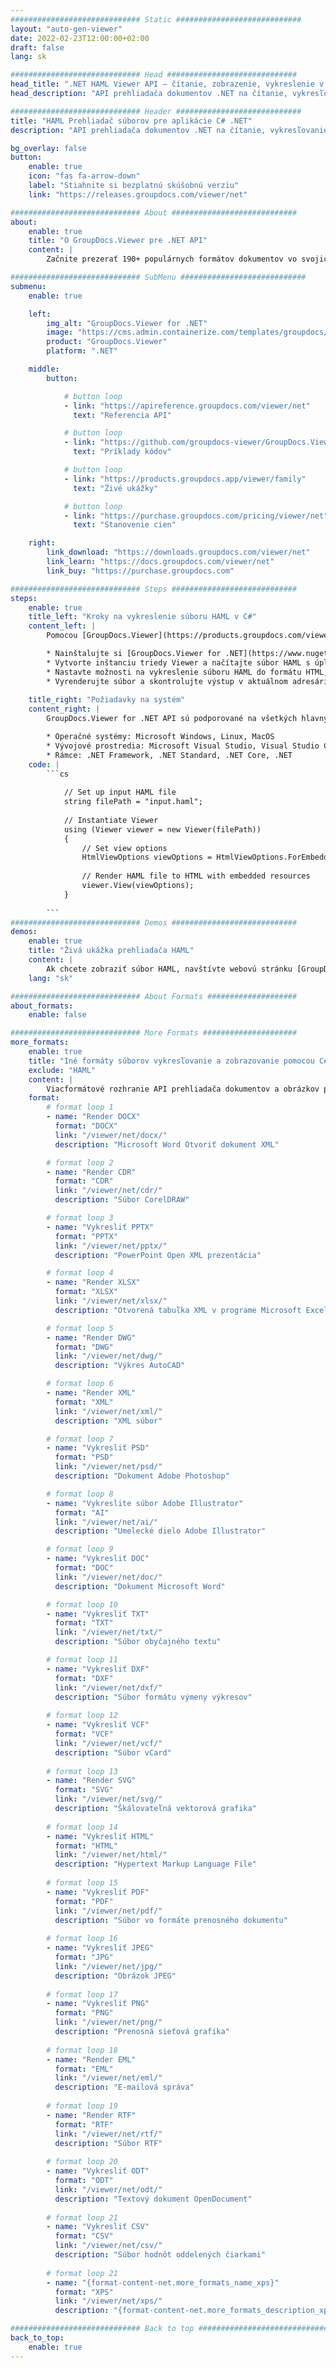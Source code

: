```yaml
---
############################# Static ############################
layout: "auto-gen-viewer"
date: 2022-02-23T12:00:00+02:00
draft: false
lang: sk

############################# Head #############################
head_title: ".NET HAML Viewer API – čítanie, zobrazenie, vykreslenie v C# VB.NET"
head_description: "API prehliadača dokumentov .NET na čítanie, vykresľovanie a zobrazovanie HAML v akomkoľvek type aplikácií C#, ASP.NET, VB.NET a .NET Core."

############################# Header ############################
title: "HAML Prehliadač súborov pre aplikácie C# .NET" 
description: "API prehliadača dokumentov .NET na čítanie, vykresľovanie a zobrazovanie súboru HAML v akomkoľvek type aplikácií C#, ASP.NET, VB.NET a .NET Core. Zobrazte vykreslené súbory so skutočným formátovaním a rozložením v HTML5, PDF alebo ako obrázok pomocou niekoľkých riadkov kódu." 

bg_overlay: false
button:
    enable: true
    icon: "fas fa-arrow-down"
    label: "Stiahnite si bezplatnú skúšobnú verziu"
    link: "https://releases.groupdocs.com/viewer/net"

############################# About ############################
about:
    enable: true
    title: "O GroupDocs.Viewer pre .NET API" 
    content: |
        Začnite prezerať 190+ populárnych formátov dokumentov vo svojich .NET aplikáciách pomocou GroupDocs.Viewer for .NET API pridaním niekoľkých riadkov kódu. Vývojári môžu jednoducho zobraziť PDF, Word Processing, Excel Spreadsheet, Presentation, Visio, Project, Outlook a mnoho ďalších populárnych formátov dokumentov v HTML5, obrázkových alebo PDF režimoch. Vykresľovanie dokumentu je rýchle, identické s pôvodným zdrojovým súborom a nevyžaduje inštaláciu dodatočného softvéru ani iných externých knižníc.

############################# SubMenu ############################
submenu:
    enable: true

    left:
        img_alt: "GroupDocs.Viewer for .NET"
        image: "https://cms.admin.containerize.com/templates/groupdocs/images/product-logos/90x90-noborder/groupdocs-viewer-net.png"
        product: "GroupDocs.Viewer"
        platform: ".NET"

    middle:
        button:

            # button loop
            - link: "https://apireference.groupdocs.com/viewer/net"
              text: "Referencia API"

            # button loop
            - link: "https://github.com/groupdocs-viewer/GroupDocs.Viewer-for-.NET"
              text: "Príklady kódov"

            # button loop
            - link: "https://products.groupdocs.app/viewer/family"
              text: "Živé ukážky"

            # button loop
            - link: "https://purchase.groupdocs.com/pricing/viewer/net"
              text: "Stanovenie cien"

    right:
        link_download: "https://downloads.groupdocs.com/viewer/net"
        link_learn: "https://docs.groupdocs.com/viewer/net"
        link_buy: "https://purchase.groupdocs.com"

############################# Steps ############################
steps:
    enable: true
    title_left: "Kroky na vykreslenie súboru HAML v C#" 
    content_left: |
        Pomocou [GroupDocs.Viewer](https://products.groupdocs.com/viewer/net/) môžete vykresliť HAML do HTML, JPEG, PNG alebo PDF v niekoľkých krokoch.

        * Nainštalujte si [GroupDocs.Viewer for .NET](https://www.nuget.org/packages/groupdocs.viewer) pomocou svojho obľúbeného správcu balíkov. 
        * Vytvorte inštanciu triedy Viewer a načítajte súbor HAML s úplnou cestou. 
        * Nastavte možnosti na vykreslenie súboru HAML do formátu HTML, PNG, JPEG alebo PDF. 
        * Vyrenderujte súbor a skontrolujte výstup v aktuálnom adresári. 
        
    title_right: "Požiadavky na systém" 
    content_right: |
        GroupDocs.Viewer for .NET API sú podporované na všetkých hlavných platformách a operačných systémoch. Pred spustením nižšie uvedeného kódu sa uistite, že máte vo svojom systéme nainštalované nasledujúce predpoklady.

        * Operačné systémy: Microsoft Windows, Linux, MacOS 
        * Vývojové prostredia: Microsoft Visual Studio, Visual Studio Code, .NET CLI 
        * Rámce: .NET Framework, .NET Standard, .NET Core, .NET 
    code: |
        ```cs
                        
            // Set up input HAML file
            string filePath = "input.haml";
        
            // Instantiate Viewer
            using (Viewer viewer = new Viewer(filePath))
            {
            	// Set view options 
            	HtmlViewOptions viewOptions = HtmlViewOptions.ForEmbeddedResources();
                    
            	// Render HAML file to HTML with embedded resources
            	viewer.View(viewOptions);
            }
             
        ```
############################# Demos ############################
demos:
    enable: true
    title: "Živá ukážka prehliadača HAML"
    content: |
        Ak chcete zobraziť súbor HAML, navštívte webovú stránku [GroupDocs.Viewer Online Apps](https://products.groupdocs.app/viewer/haml).
    lang: "sk"

############################# About Formats ####################
about_formats:
    enable: false

############################# More Formats #####################
more_formats:
    enable: true
    title: "Iné formáty súborov vykresľovanie a zobrazovanie pomocou C#"
    exclude: "HAML"
    content: |
        Viacformátové rozhranie API prehliadača dokumentov a obrázkov pre .NET. Pozrite si niektoré z populárnych formátov súborov nižšie bez akýchkoľvek externých prehliadačov.
    format: 
        # format loop 1
        - name: "Render DOCX"
          format: "DOCX"
          link: "/viewer/net/docx/"
          description: "Microsoft Word Otvoriť dokument XML" 

        # format loop 2
        - name: "Render CDR" 
          format: "CDR"
          link: "/viewer/net/cdr/"
          description: "Súbor CorelDRAW" 

        # format loop 3
        - name: "Vykresliť PPTX"
          format: "PPTX"
          link: "/viewer/net/pptx/"
          description: "PowerPoint Open XML prezentácia" 

        # format loop 4
        - name: "Render XLSX"
          format: "XLSX"
          link: "/viewer/net/xlsx/"
          description: "Otvorená tabuľka XML v programe Microsoft Excel" 

        # format loop 5
        - name: "Render DWG"
          format: "DWG"
          link: "/viewer/net/dwg/"
          description: "Výkres AutoCAD"

        # format loop 6
        - name: "Render XML"
          format: "XML"
          link: "/viewer/net/xml/"
          description: "XML súbor"

        # format loop 7
        - name: "Vykresliť PSD"
          format: "PSD"
          link: "/viewer/net/psd/"
          description: "Dokument Adobe Photoshop"

        # format loop 8
        - name: "Vykreslite súbor Adobe Illustrator"
          format: "AI"
          link: "/viewer/net/ai/"
          description: "Umelecké dielo Adobe Illustrator"

        # format loop 9
        - name: "Vykresliť DOC"
          format: "DOC"
          link: "/viewer/net/doc/"
          description: "Dokument Microsoft Word" 

        # format loop 10
        - name: "Vykresliť TXT" 
          format: "TXT"
          link: "/viewer/net/txt/"
          description: "Súbor obyčajného textu" 

        # format loop 11
        - name: "Vykresliť DXF" 
          format: "DXF"
          link: "/viewer/net/dxf/"
          description: "Súbor formátu výmeny výkresov"  
          
        # format loop 12
        - name: "Vykresliť VCF"
          format: "VCF"
          link: "/viewer/net/vcf/"
          description: "Súbor vCard"  
              
        # format loop 13
        - name: "Render SVG"
          format: "SVG"
          link: "/viewer/net/svg/"
          description: "Škálovateľná vektorová grafika" 
          
        # format loop 14
        - name: "Vykresliť HTML"
          format: "HTML"
          link: "/viewer/net/html/"
          description: "Hypertext Markup Language File" 
          
        # format loop 15
        - name: "Vykresliť PDF"
          format: "PDF"
          link: "/viewer/net/pdf/"
          description: "Súbor vo formáte prenosného dokumentu"
          
        # format loop 16
        - name: "Vykresliť JPEG"
          format: "JPG"
          link: "/viewer/net/jpg/"
          description: "Obrázok JPEG"
          
        # format loop 17
        - name: "Vykresliť PNG"
          format: "PNG"
          link: "/viewer/net/png/"
          description: "Prenosná sieťová grafika" 
          
        # format loop 18
        - name: "Render EML"
          format: "EML"
          link: "/viewer/net/eml/"
          description: "E-mailová správa" 
          
        # format loop 19
        - name: "Render RTF"
          format: "RTF"
          link: "/viewer/net/rtf/"
          description: "Súbor RTF" 
          
        # format loop 20
        - name: "Vykresliť ODT"
          format: "ODT"
          link: "/viewer/net/odt/"
          description: "Textový dokument OpenDocument" 
          
        # format loop 21
        - name: "Vykresliť CSV"
          format: "CSV"
          link: "/viewer/net/csv/"
          description: "Súbor hodnôt oddelených čiarkami" 
          
        # format loop 21
        - name: "{format-content-net.more_formats_name_xps}"
          format: "XPS"
          link: "/viewer/net/xps/"
          description: "{format-content-net.more_formats_description_xps}" 

############################# Back to top ###############################
back_to_top:
    enable: true
---
```

